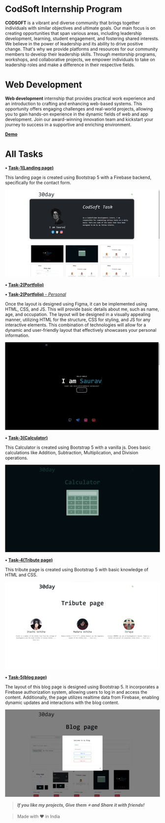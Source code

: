 # CodSoft Internship Program

**CODSOFT** is a vibrant and diverse community that brings
together individuals with similar objectives and ultimate goals.
Our main focus is on creating opportunities that span various
areas, including leadership development, learning, student
engagement, and fostering shared interests.
We believe in the power of leadership and its ability to drive
positive change. That's why we provide platforms and resources
for our community members to develop their leadership skills.
Through mentorship programs, workshops, and collaborative
projects, we empower individuals to take on leadership roles and
make a difference in their respective fields.


# Web Development

**Web development** internship that provides practical work experience and an introduction to crafting and enhancing web-based systems. This opportunity offers engaging challenges and real-world projects, allowing you to gain hands-on experience in the dynamic fields of web and app development. Join our award-winning innovation team and kickstart your journey to success in a supportive and enriching environment.

[**Demo**](https://sauravrwt.github.io/CodSoft-Internship/)


# All Tasks

**•** [**Task-1(Landing page)**](https://github.com/SauRavRwT/CodSoft-Internship/tree/main/Task-1(Landing%20page))

This landing page is created using Bootstrap 5 with a Firebase backend, specifically for the contact form.

![Task-1(Landing page)](images/t0.png)

**•** [**Task-2(Portfolio)**](https://github.com/SauRavRwT/CodSoft-Internship/tree/main/Task-2(Portfolio))

**•** [**Task-2(Portfolio)** - _Personal_ ](https://github.com/SauRavRwT/sauravrwt.github.io/)

Once the layout is designed using Figma, it can be implemented using HTML, CSS, and JS. This will provide basic details about me, such as name, age, and occupation. The layout will be designed in a visually appealing manner, utilizing HTML for the structure, CSS for styling, and JS for any interactive elements. This combination of technologies will allow for a dynamic and user-friendly layout that effectively showcases your personal information.

![Task-2(Portfolio)](images/t1.png)

**•** [**Task-3(Calculator)**](https://github.com/SauRavRwT/CodSoft-Internship/tree/main/Task-3(Calculator))

This Calculator is created using Bootstrap 5 with a vanilla js. Does basic calculations like Addition, Subtraction, Multiplication, and Division operations.

![Task-3(Calculator)](images/t2.png)

**•** [**Task-4(Tribute page)**](https://github.com/SauRavRwT/CodSoft-Internship/tree/main/Task-4(Tribute%20page))

This tribute page is created using Bootstrap 5 with basic knowledge of HTML and CSS.

![Task-4(Tribute page)](images/t3.png)

**•** [**Task-5(blog page)**](https://github.com/SauRavRwT/CodSoft-Internship/tree/main/Task-5(blog%20page))

The layout of this blog page is designed using Bootstrap 5. It incorporates a Firebase authorization system, allowing users to log in and access the content. Additionally, the page utilizes realtime data from Firebase, enabling dynamic updates and interactions with the blog content.    

![Task-5(blog page)](images/t4.png)


<!-- Ways to reach me -->
> ___If you like my projects, Give them ⭐ and Share it with friends!___

> Made with ❤️ in India